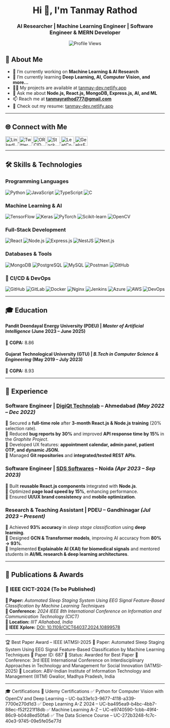 <h1 align="center">Hi 👋, I'm Tanmay Rathod</h1>
<h3 align="center">AI Researcher | Machine Learning Engineer | Software Engineer & MERN Developer</h3>

<p align="center">
  <img src="https://komarev.com/ghpvc/?username=tanmay007thor&label=Profile%20views&color=0e75b6&style=flat" alt="Profile Views" />
</p>

## 🚀 About Me
- 🔭 I’m currently working on **Machine Learning & AI Research**
- 🌱 I’m currently learning **Deep Learning, AI, Computer Vision, and more...**
- 👨‍💻 My projects are available at [tanmay-dev.netlify.app](https://tanmay-dev.netlify.app/)
- 💬 Ask me about **Node.js, React.js, MongoDB, Express.js, AI, and ML**
- 📫 Reach me at **tanmayrathod777@gmail.com**
- 📄 Check out my resume: [tanmay-dev.netlify.app](https://tanmay-dev.netlify.app/)
 
---

## 🌐 Connect with Me
<p align="left">
<a href="https://www.linkedin.com/in/tanmay-rathod-15a332230/" target="blank">
  <img align="center" src="https://raw.githubusercontent.com/rahuldkjain/github-profile-readme-generator/master/src/images/icons/Social/linked-in-alt.svg" alt="LinkedIn" height="30" width="40" />
</a>
<a href="https://x.com/TanmayR23478480" target="blank">
  <img align="center" src="https://raw.githubusercontent.com/rahuldkjain/github-profile-readme-generator/master/src/images/icons/Social/twitter.svg" alt="Twitter" height="30" width="40" />
</a>
<a href="https://orcid.org/my-orcid?orcid=0009-0002-6991-054X" target="blank">
  <img align="center" src="https://upload.wikimedia.org/wikipedia/commons/0/06/ORCID_iD.svg" alt="ORCID" height="30" width="40" />
</a>
<a href="https://stackoverflow.com/users/tanmay-rathod" target="blank">
  <img align="center" src="https://raw.githubusercontent.com/rahuldkjain/github-profile-readme-generator/master/src/images/icons/Social/stack-overflow.svg" alt="Stack Overflow" height="30" width="40" />
</a>
<a href="https://www.leetcode.com/tanmay656565" target="blank">
  <img align="center" src="https://raw.githubusercontent.com/rahuldkjain/github-profile-readme-generator/master/src/images/icons/Social/leet-code.svg" alt="LeetCode" height="30" width="40" />
</a>
<a href="https://auth.geeksforgeeks.org/user/tanmayrafxho" target="blank">
  <img align="center" src="https://raw.githubusercontent.com/rahuldkjain/github-profile-readme-generator/master/src/images/icons/Social/geeks-for-geeks.svg" alt="GeeksForGeeks" height="30" width="40" />
</a>
</p>

---

## 🛠️ Skills & Technologies

### **Programming Languages**
![Python](https://img.shields.io/badge/Python-3776AB?style=for-the-badge&logo=python&logoColor=white)
![JavaScript](https://img.shields.io/badge/JavaScript-F7DF1E?style=for-the-badge&logo=javascript&logoColor=black)
![TypeScript](https://img.shields.io/badge/TypeScript-007ACC?style=for-the-badge&logo=typescript&logoColor=white)
![C](https://img.shields.io/badge/C-00599C?style=for-the-badge&logo=c&logoColor=white)

### **Machine Learning & AI**
![TensorFlow](https://img.shields.io/badge/TensorFlow-FF6F00?style=for-the-badge&logo=tensorflow&logoColor=white)
![Keras](https://img.shields.io/badge/Keras-D00000?style=for-the-badge&logo=keras&logoColor=white)
![PyTorch](https://img.shields.io/badge/PyTorch-EE4C2C?style=for-the-badge&logo=pytorch&logoColor=white)
![Scikit-learn](https://img.shields.io/badge/Scikit--Learn-F7931E?style=for-the-badge&logo=scikit-learn&logoColor=white)
![OpenCV](https://img.shields.io/badge/OpenCV-5C3EE8?style=for-the-badge&logo=opencv&logoColor=white)

### **Full-Stack Development**
![React](https://img.shields.io/badge/React-61DAFB?style=for-the-badge&logo=react&logoColor=black)
![Node.js](https://img.shields.io/badge/Node.js-339933?style=for-the-badge&logo=nodedotjs&logoColor=white)
![Express.js](https://img.shields.io/badge/Express.js-000000?style=for-the-badge&logo=express&logoColor=white)
![NestJS](https://img.shields.io/badge/NestJS-E0234E?style=for-the-badge&logo=nestjs&logoColor=white)
![Next.js](https://img.shields.io/badge/Next.js-000000?style=for-the-badge&logo=nextdotjs&logoColor=white)

### **Databases & Tools**
![MongoDB](https://img.shields.io/badge/MongoDB-47A248?style=for-the-badge&logo=mongodb&logoColor=white)
![PostgreSQL](https://img.shields.io/badge/PostgreSQL-4169E1?style=for-the-badge&logo=postgresql&logoColor=white)
![MySQL](https://img.shields.io/badge/MySQL-4479A1?style=for-the-badge&logo=mysql&logoColor=white)
![Postman](https://img.shields.io/badge/Postman-FF6C37?style=for-the-badge&logo=postman&logoColor=white)
![GitHub](https://img.shields.io/badge/GitHub-181717?style=for-the-badge&logo=github&logoColor=white)


### **🚀 CI/CD & DevOps**  
![GitHub](https://img.shields.io/badge/GitHub-181717?style=for-the-badge&logo=github&logoColor=white) ![GitLab](https://img.shields.io/badge/GitLab-FCA121?style=for-the-badge&logo=gitlab&logoColor=white) ![Docker](https://img.shields.io/badge/Docker-2496ED?style=for-the-badge&logo=docker&logoColor=white) ![Nginx](https://img.shields.io/badge/Nginx-009639?style=for-the-badge&logo=nginx&logoColor=white) ![Jenkins](https://img.shields.io/badge/Jenkins-D24939?style=for-the-badge&logo=jenkins&logoColor=white) ![Azure](https://img.shields.io/badge/Azure-0078D4?style=for-the-badge&logo=microsoftazure&logoColor=white) ![AWS](https://img.shields.io/badge/AWS-232F3E?style=for-the-badge&logo=amazonaws&logoColor=white) ![DevOps](https://img.shields.io/badge/DevOps-FF5733?style=for-the-badge&logo=devops&logoColor=white)  



 
 
---

## 🎓 **Education**  
#### **Pandit Deendayal Energy University (PDEU)** | *Master of Artificial Intelligence* (June 2023 – June 2025)  
📌 **CGPA:** 8.86  

#### **Gujarat Technological University (GTU)** | *B.Tech in Computer Science & Engineering* (May 2019 – July 2023)  
📌 **CGPA:** 8.93  

---

## 💼 **Experience**  

### **Software Engineer** | [DigiQt Technolab](https://www.digiqt.com) – Ahmedabad *(May 2022 – Dec 2022)*  
🔹 Secured a **full-time role** after **3-month React.js & Node.js training** (20% selection rate).  
🔹 Reduced **bug reports by 30%** and improved **API response time by 15%** in the *Graphite Project*.  
🔹 Developed UX features: **appointment calendar, admin panel, patient OTP, and dynamic JSON.**  
🔹 Managed **Git repositories** and **integrated/tested REST APIs**.  

### **Software Engineer** | [SDS Softwares](https://www.sdssoftwares.com) – Noida *(Apr 2023 – Sep 2023)*  
🔹 Built **reusable React.js components** integrated with **Node.js**.  
🔹 Optimized **page load speed by 15%**, enhancing performance.  
🔹 Ensured **UI/UX brand consistency** and **mobile optimization**.  

### **Research & Teaching Assistant** | PDEU – Gandhinagar *(Jul 2023 – Present)*  
🔹 Achieved **93% accuracy** in *sleep stage classification* using **deep learning**.  
🔹 Designed **GCN & Transformer models**, improving AI accuracy from **80% → 93%**.  
🔹 Implemented **Explainable AI (XAI) for biomedical signals** and mentored students in **AI/ML research & deep learning architectures**.  

---


 

## 📄 **Publications & Awards**  

### **🔹 IEEE CICT-2024 (To be Published)**  
**📌 Paper:** *Automated Sleep Staging System Using EEG Signal Feature-Based Classification by Machine Learning Techniques*  
**📅 Conference:** *2024 IEEE 8th International Conference on Information and Communication Technology (CICT)*  
**📍 Location:** *IIIT Allahabad, India*  
**🔗 IEEE Xplore:** [DOI: 10.1109/CICT64037.2024.10899578](https://ieeexplore.ieee.org/document/10899578)  

---



🏆 Best Paper Award – IEEE IATMSI-2025
📌 Paper: Automated Sleep Staging System Using EEG Signal Feature-Based Classification by Machine Learning Techniques
📜 Paper ID: 687
🏅 Status: Awarded for Best Paper
📅 Conference: 3rd IEEE International Conference on Interdisciplinary Approaches in Technology and Management for Social Innovation (IATMSI-2025)
📍 Location: ABV-Indian Institute of Information Technology and Management (IIITM) Gwalior, Madhya Pradesh, India

---


🎓 Certifications
📜 Udemy Certifications
✅ Python for Computer Vision with OpenCV and Deep Learning – UC-ba33e1c3-9677-4118-a339-7700e270d1d3
✅ Deep Learning A-Z 2024 – UC-ba495ea9-b4bc-4bb7-88ec-f52f221f18db
✅ Machine Learning A-Z – UC-e9740590-1cbb-49f4-86c9-b04d8ed50fa6
✅ The Data Science Course – UC-272b3248-fc7c-40e3-9745-09e5fe05e77d

 
